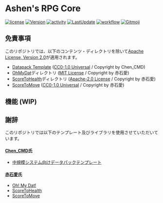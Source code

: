 # Ashen's RPG Core
<!-- [![discord](https://img.shields.io/discord/serverID?logo=discord&label=discord)](https://discord.gg/inviteUrl) -->
[![license](https://img.shields.io/github/license/haiiro2gou/Ashen-RPG-Core)](https://github.com/haiiro2gou/Ashen-RPG-Core/blob/main/LICENSE)
[![Version](https://img.shields.io/github/v/release/haiiro2gou/Ashen-RPG-Core.svg)](https://github.com/haiiro2gou/Ashen-RPG-Core/releases)
[![activity](https://img.shields.io/github/commit-activity/m/haiiro2gou/Ashen-RPG-Core?label=commit&logo=github)](https://github.com/haiiro2gou/Ashen-RPG-Core/commits/main)
[![LastUpdate](https://img.shields.io/github/last-commit/haiiro2gou/Big-Number-Calculator.svg)](https://github.com/haiiro2gou/Big-Number-Calculator)
[![workflow](https://img.shields.io/github/workflow/status/haiiro2gou/Ashen-RPG-Core/lint-datapack/main?label=linter)](https://github.com/haiiro2gou/Ashen-RPG-Core/actions?query=workflow%3Alint-datapack)
[![Gitmoji](https://img.shields.io/badge/gitmoji-%20😜%20😍-FFDD67.svg)](https://gitmoji.carloscuesta.me/)

<!--- ## 開発環境
* [Visual Studio Code](https://azure.microsoft.com/ja-jp/products/visual-studio-code/)
* [Data-pack Helper Plus](https://github.com/SPGoding/datapack-language-server)
* [MC Datapack Utility](https://github.com/ChenCMD/MC-Datapack-Utility)
* [Gitmoji](https://marketplace.visualstudio.com/items?itemName=Vtrois.gitmoji-vscode) --->

## 免責事項
このリポジトリでは、以下のコンテンツ・ディレクトリを除いて[Apache License, Version 2.0](LICENSE)が適用されます。
* [Datapack Template](https://github.com/ChenCMD/Datapack-Template) ([CC0-1.0 Universal](https://github.com/Chen_CMD/Datapack) / Copyright by Chen_CMD)
* [OhMyDat](OhMyDat)ディレクトリ ([MIT License](OhMyDat/LICENSE) / Copyright by 赤石愛)
* [ScoreToHealth](ScoreToHealth)ディレクトリ ([Apache-2.0 License](ScoreToHealth/LICENSE) / Copyright by 赤石愛)
* [ScoreToMove](https://github.com/Ai-Akaishi/ScoreToMove) ([CC0-1.0 Universal](ScoreToMove/LICENSE) / Copyright by 赤石愛)

## 機能 (WIP)

## 謝辞
このリポジトリでは以下のテンプレート及びライブラリを使用させていただいています。

#### [Chen_CMD](https://twitter.com/CMD__Cat)氏
* [中規模システム向けデータパックテンプレート](https://github.com/Chen_CMD/Datapack-Template)

#### [赤石愛](https://twitter.com/AiAkaishi)氏
* [Oh! My Dat!](https://github.com/Ai-Akaishi/OhMyDat)
* [ScoreToHealth](https://github.com/Ai-Akaishi/ScoreToHealth)
* [ScoreToMove](https://github.com/Ai-Akaishi/ScoreToMove)
